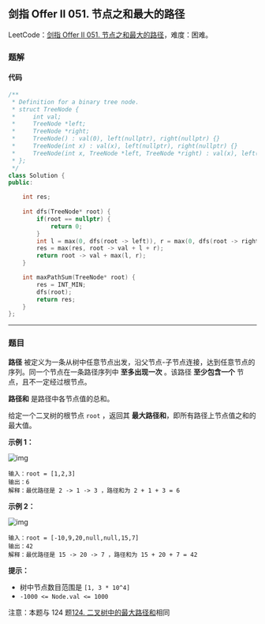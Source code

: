 ## 剑指 Offer II 051. 节点之和最大的路径

LeetCode：[剑指 Offer II 051. 节点之和最大的路径](https://leetcode.cn/problems/jC7MId/)，难度：困难。

### 题解

#### 代码

```c++
/**
 * Definition for a binary tree node.
 * struct TreeNode {
 *     int val;
 *     TreeNode *left;
 *     TreeNode *right;
 *     TreeNode() : val(0), left(nullptr), right(nullptr) {}
 *     TreeNode(int x) : val(x), left(nullptr), right(nullptr) {}
 *     TreeNode(int x, TreeNode *left, TreeNode *right) : val(x), left(left), right(right) {}
 * };
 */
class Solution {
public:

    int res;
    
    int dfs(TreeNode* root) {
        if(root == nullptr) {
            return 0;
        }
        int l = max(0, dfs(root -> left)), r = max(0, dfs(root -> right));
        res = max(res, root -> val + l + r);
        return root -> val + max(l, r);
    }

    int maxPathSum(TreeNode* root) {
        res = INT_MIN;
        dfs(root);
        return res;
    }
};
```



---



### 题目

**路径** 被定义为一条从树中任意节点出发，沿父节点-子节点连接，达到任意节点的序列。同一个节点在一条路径序列中 **至多出现一次** 。该路径 **至少包含一个** 节点，且不一定经过根节点。

**路径和** 是路径中各节点值的总和。

给定一个二叉树的根节点 `root` ，返回其 **最大路径和**，即所有路径上节点值之和的最大值。

 

**示例 1：**

![img](https://gitee.com/xwl66/leetcode/raw/master/image/jianZhiOfferII051-exx1.jpg)

```
输入：root = [1,2,3]
输出：6
解释：最优路径是 2 -> 1 -> 3 ，路径和为 2 + 1 + 3 = 6
```

**示例 2：**

![img](https://gitee.com/xwl66/leetcode/raw/master/image/jianZhiOfferII051-exx2.jpg)

```
输入：root = [-10,9,20,null,null,15,7]
输出：42
解释：最优路径是 15 -> 20 -> 7 ，路径和为 15 + 20 + 7 = 42
```

 

**提示：**

- 树中节点数目范围是 `[1, 3 * 10^4]`
- `-1000 <= Node.val <= 1000`

 

注意：本题与 124 题[124. 二叉树中的最大路径和](https://leetcode-cn.com/problems/binary-tree-maximum-path-sum/)相同


